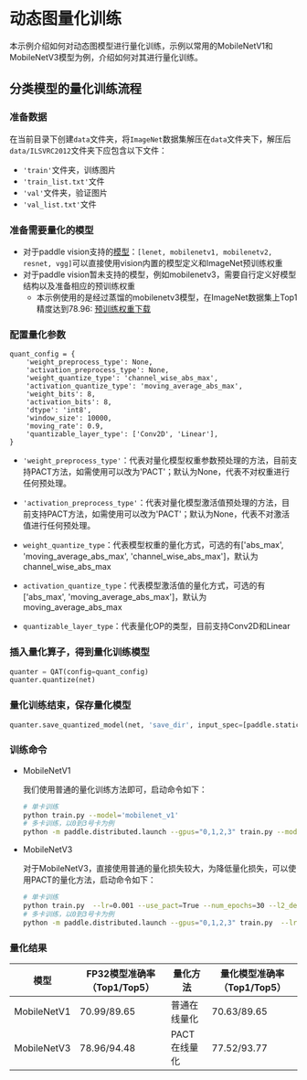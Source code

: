 # 动态图量化训练

本示例介绍如何对动态图模型进行量化训练，示例以常用的MobileNetV1和MobileNetV3模型为例，介绍如何对其进行量化训练。


## 分类模型的量化训练流程

### 准备数据

在当前目录下创建``data``文件夹，将``ImageNet``数据集解压在``data``文件夹下，解压后``data/ILSVRC2012``文件夹下应包含以下文件：
- ``'train'``文件夹，训练图片
- ``'train_list.txt'``文件
- ``'val'``文件夹，验证图片
- ``'val_list.txt'``文件

### 准备需要量化的模型

- 对于paddle vision支持的[模型](https://github.com/PaddlePaddle/Paddle/tree/develop/python/paddle/vision/models)：`[lenet, mobilenetv1, mobilenetv2, resnet, vgg]`可以直接使用vision内置的模型定义和ImageNet预训练权重
- 对于paddle vision暂未支持的模型，例如mobilenetv3，需要自行定义好模型结构以及准备相应的预训练权重
  - 本示例使用的是经过蒸馏的mobilenetv3模型，在ImageNet数据集上Top1精度达到78.96: [预训练权重下载](https://paddle-imagenet-models-name.bj.bcebos.com/MobileNetV3_large_x1_0_ssld_pretrained.tar)


### 配置量化参数

```
quant_config = {
    'weight_preprocess_type': None,
    'activation_preprocess_type': None,
    'weight_quantize_type': 'channel_wise_abs_max',
    'activation_quantize_type': 'moving_average_abs_max',
    'weight_bits': 8,
    'activation_bits': 8,
    'dtype': 'int8',
    'window_size': 10000,
    'moving_rate': 0.9,
    'quantizable_layer_type': ['Conv2D', 'Linear'],
}
```

- `'weight_preprocess_type'`：代表对量化模型权重参数预处理的方法，目前支持PACT方法，如需使用可以改为'PACT'；默认为None，代表不对权重进行任何预处理。

- `'activation_preprocess_type'`：代表对量化模型激活值预处理的方法，目前支持PACT方法，如需使用可以改为'PACT'；默认为None，代表不对激活值进行任何预处理。

- `weight_quantize_type`：代表模型权重的量化方式，可选的有['abs_max', 'moving_average_abs_max', 'channel_wise_abs_max']，默认为channel_wise_abs_max

- `activation_quantize_type`：代表模型激活值的量化方式，可选的有['abs_max', 'moving_average_abs_max']，默认为moving_average_abs_max

- `quantizable_layer_type`：代表量化OP的类型，目前支持Conv2D和Linear



### 插入量化算子，得到量化训练模型

```python
quanter = QAT(config=quant_config)
quanter.quantize(net)
```

### 量化训练结束，保存量化模型

```python
quanter.save_quantized_model(net, 'save_dir', input_spec=[paddle.static.InputSpec(shape=[None, 3, 224, 224], dtype='float32')])
```

### 训练命令

- MobileNetV1

  我们使用普通的量化训练方法即可，启动命令如下：

   ```bash
  # 单卡训练
  python train.py --model='mobilenet_v1'
  # 多卡训练，以0到3号卡为例
  python -m paddle.distributed.launch --gpus="0,1,2,3" train.py --model='mobilenet_v1'
   ```
- MobileNetV3

  对于MobileNetV3，直接使用普通的量化损失较大，为降低量化损失，可以使用PACT的量化方法，启动命令如下：

  ```bash
  # 单卡训练
  python train.py  --lr=0.001 --use_pact=True --num_epochs=30 --l2_decay=2e-5 --ls_epsilon=0.1
  # 多卡训练，以0到3号卡为例
  python -m paddle.distributed.launch --gpus="0,1,2,3" train.py  --lr=0.001 --use_pact=True --num_epochs=30 --l2_decay=2e-5 --ls_epsilon=0.1
  ```



### 量化结果

| 模型        | FP32模型准确率（Top1/Top5） | 量化方法     | 量化模型准确率（Top1/Top5） |
| ----------- | --------------------------- | ------------ | --------------------------- |
| MobileNetV1 | 70.99/89.65                 | 普通在线量化 | 70.63/89.65                 |
| MobileNetV3 | 78.96/94.48                 | PACT在线量化 | 77.52/93.77                 |
